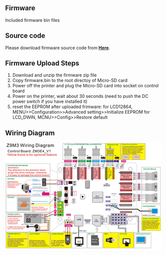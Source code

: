 ## Firmware
Included firmware bin files

## Source code
Please download firmware source code from [**Here**](https://github.com/ZONESTAR3D/source-code-for-3d-printer).  


## Firmware Upload Steps
1. Download and unzip the firmware zip file
2. Copy firmware.bin to the root directoy of Micro-SD card
3. Power off the printer and plug the Micro-SD card into socket on control board
4. Power on the printer, wait about 30 seconds (need to push the DC power switch if you have installed it)
5. reset the EEPROM after uploaded frimware:
for LCD12864, MENU>>Configuration>>Advanced setting>>Initialize EEPROM
for LCD_DWIN, MCNU>>Config>>Restore default


## Wiring Diagram
![](Z9M3_ZM3E4_Wiring_Diagram.jpg)